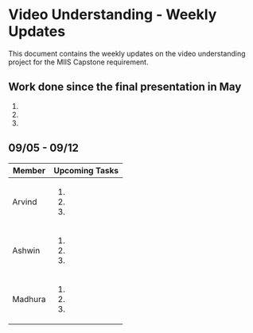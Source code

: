 # Video Understanding - Weekly Updates

This document contains the weekly updates on the video understanding project for the MIIS Capstone requirement.

## Work done since the final presentation in May

1. 
2.
3.

## 09/05 - 09/12

Member | Upcoming Tasks 
------ | ---------------
Arvind | <ol><li></li><li></li><li></li></ol>
Ashwin | <ol><li></li><li></li><li></li></ol>
Madhura | <ol><li></li><li></li><li></li></ol>
